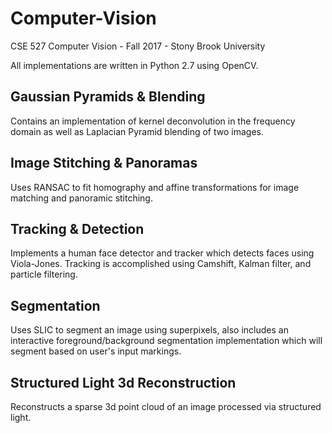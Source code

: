 # Computer-Vision
CSE 527 Computer Vision - Fall 2017 - Stony Brook University

All implementations are written in Python 2.7 using OpenCV.

## Gaussian Pyramids & Blending 
Contains an implementation of kernel deconvolution in the frequency domain as well as Laplacian Pyramid blending of two images.

## Image Stitching & Panoramas
Uses RANSAC to fit homography and affine transformations for image matching and panoramic stitching.

## Tracking & Detection
Implements a human face detector and tracker which detects faces using Viola-Jones.  Tracking is accomplished using Camshift, Kalman filter, and particle filtering.

## Segmentation
Uses SLIC to segment an image using superpixels, also includes an interactive foreground/background segmentation implementation which will segment based on user's input markings.

## Structured Light 3d Reconstruction
Reconstructs a sparse 3d point cloud of an image processed via structured light.

